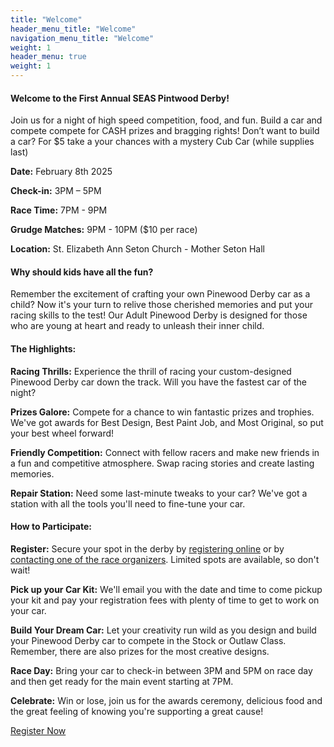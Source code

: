 ```yaml
---
title: "Welcome"
header_menu_title: "Welcome"
navigation_menu_title: "Welcome"
weight: 1
header_menu: true
weight: 1
---
```


#### Welcome to the First Annual SEAS Pintwood Derby!

 Join us for a night of high speed competition, food, and fun.  Build a car and compete compete for CASH prizes and bragging rights! Don’t want to build a car? For $5 take a your chances with a mystery Cub Car (while supplies last)

**Date:** February 8th 2025

**Check-in:** 3PM – 5PM

**Race Time:** 7PM - 9PM

**Grudge Matches:** 9PM - 10PM ($10 per race)

**Location:** St. Elizabeth Ann Seton Church - Mother Seton Hall

#### Why should kids have all the fun?

Remember the excitement of crafting your own Pinewood Derby car as a child? Now it's your turn to relive those cherished memories and put your racing skills to the test! Our Adult Pinewood Derby is designed for those who are young at heart and ready to unleash their inner child.

#### The Highlights:

**Racing Thrills:** Experience the thrill of racing your custom-designed Pinewood Derby car down the track. Will you have the fastest car of the night?

**Prizes Galore:** Compete for a chance to win fantastic prizes and trophies. We've got awards for Best Design, Best Paint Job, and Most Original, so put your best wheel forward!

**Friendly Competition:** Connect with fellow racers and make new friends in a fun and competitive atmosphere. Swap racing stories and create lasting memories.

**Repair Station:** Need some last-minute tweaks to your car? We've got a station with all the tools you'll need to fine-tune your car.

#### How to Participate:

**Register:** Secure your spot in the derby by [registering online](#registration) or by [contacting one of the race organizers](#contact). Limited spots are available, so don't wait!

**Pick up your Car Kit:** We'll email you with the date and time to come pickup your kit and pay your registration fees with plenty of time to get to work on your car.

**Build Your Dream Car:** Let your creativity run wild as you design and build your Pinewood Derby car to compete in the Stock or Outlaw Class. Remember, there are also prizes for the most creative designs.

**Race Day:** Bring your car to check-in between 3PM and 5PM on race day and then get ready for the main event starting at 7PM.

**Celebrate:** Win or lose, join us for the awards ceremony, delicious food and the great feeling of knowing you're supporting a great cause!

[Register Now](#registration)